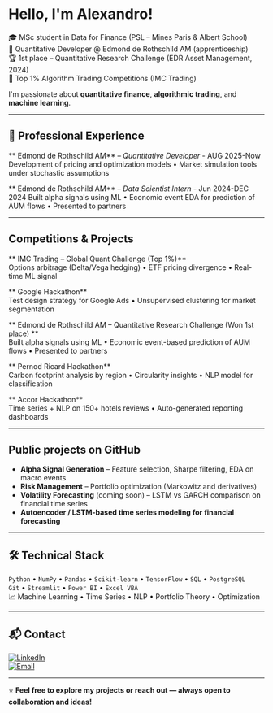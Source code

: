 #  Hello, I'm Alexandro!

🎓 MSc student in Data for Finance (PSL – Mines Paris & Albert School)  
💼 Quantitative Developer @ Edmond de Rothschild AM (apprenticeship)  
🏆 1st place – Quantitative Research Challenge (EDR Asset Management, 2024)  
🥇 Top 1% Algorithm Trading Competitions (IMC Trading)

I'm passionate about **quantitative finance**, **algorithmic trading**, and **machine learning**.   

---

## 💼 Professional Experience

** Edmond de Rothschild AM** – *Quantitative Developer* - AUG 2025-Now
Development of pricing and optimization models • Market simulation tools under stochastic assumptions

** Edmond de Rothschild AM** – *Data Scientist Intern* - Jun 2024-DEC 2024
Built alpha signals using ML • Economic event EDA for prediction of AUM flows • Presented to partners

---

## Competitions & Projects

** IMC Trading – Global Quant Challenge (Top 1%)**  
Options arbitrage (Delta/Vega hedging) • ETF pricing divergence • Real-time ML signal

** Google Hackathon**  
Test design strategy for Google Ads • Unsupervised clustering for market segmentation

** Edmond de Rothschild AM – Quantitative Research Challenge (Won 1st place) **  
Built alpha signals using ML • Economic event-based prediction of AUM flows • Presented to partners

** Pernod Ricard Hackathon**  
Carbon footprint analysis by region • Circularity insights • NLP model for classification

** Accor Hackathon**  
Time series + NLP on 150+ hotels reviews • Auto-generated reporting dashboards

---

## Public projects on GitHub

-  **Alpha Signal Generation** – Feature selection, Sharpe filtering, EDA on macro events  
-  **Risk Management** – Portfolio optimization (Markowitz and derivatives)  
-  **Volatility Forecasting** (coming soon) – LSTM vs GARCH comparison on financial time series  
-  **Autoencoder / LSTM-based time series modeling for financial forecasting** 

---

## 🛠️ Technical Stack

`Python` • `NumPy` • `Pandas` • `Scikit-learn` • `TensorFlow` • `SQL` • `PostgreSQL`  
`Git` • `Streamlit` • `Power BI` • `Excel VBA`  
📈 Machine Learning • Time Series • NLP • Portfolio Theory • Optimization  

---

## 📬 Contact

[![LinkedIn](https://img.shields.io/badge/LinkedIn-blue?style=flat&logo=linkedin)](https://linkedin.com/in/alexandro-bizeul-586521277)  
[![Email](https://img.shields.io/badge/Email-D14836?style=flat&logo=gmail&logoColor=white)](mailto:bizeul.alexandro@gmail.com)  

---

⭐ **Feel free to explore my projects or reach out — always open to collaboration and ideas!**

